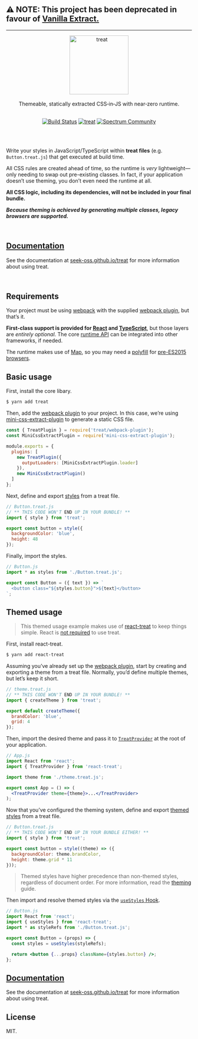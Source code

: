 ## ⚠️ NOTE: This project has been deprecated in favour of [Vanilla Extract.](https://github.com/vanilla-extract-css/vanilla-extract)

---

<div align="center" >
  <img src="./logo.png" alt="treat" width="160px" />
  <br />
  <br />
  Themeable, statically extracted CSS&#8209;in&#8209;JS with near&#8209;zero runtime.
  <br />
  <br />

[![Build Status](https://img.shields.io/travis/seek-oss/treat/master.svg?logo=travis&style=flat-square)](http://travis-ci.org/seek-oss/treat) [![treat](https://img.shields.io/npm/v/treat.svg?label=treat&logo=npm&style=flat-square)](https://www.npmjs.com/package/treat) [![Spectrum Community](https://img.shields.io/badge/community-spectrum-a36ae4.svg?style=flat-square)](https://spectrum.chat/treatcss)

  <br />
  <br />
</div>

Write your styles in JavaScript/TypeScript within **treat files** (e.g. `Button.treat.js`) that get executed at build time.

All CSS rules are created ahead of time, so the runtime is _very_ lightweight—only needing to swap out pre-existing classes. In fact, if your application doesn’t use theming, you don’t even need the runtime at all.

**All CSS logic, including its dependencies, will not be included in your final bundle.**

_**Because theming is achieved by generating multiple classes, legacy browsers are supported.**_

<br />

## [Documentation](https://seek-oss.github.io/treat)

See the documentation at [seek-oss.github.io/treat](https://seek-oss.github.io/treat) for more information about using treat.

<br />

## Requirements

Your project must be using [webpack](https://seek-oss.github.io/treat/webpack-options) with the supplied [webpack plugin](https://seek-oss.github.io/treat/webpack-options), but that’s it.

**First-class support is provided for [React](https://reactjs.org/) and [TypeScript](https://www.typescriptlang.org/)**, but those layers are _entirely optional_. The core [runtime API](https://seek-oss.github.io/treat/runtime-api) can be integrated into other frameworks, if needed.

The runtime makes use of [Map](https://developer.mozilla.org/en-US/docs/Web/JavaScript/Reference/Global_Objects/Map), so you may need a [polyfill](https://www.npmjs.com/package/es6-map) for [pre-ES2015 browsers](https://caniuse.com/#feat=es6).

## Basic usage

First, install the core libary.

```sh
$ yarn add treat
```

Then, add the [webpack plugin](https://seek-oss.github.io/treat/setup#webpack-setup) to your project. In this case, we’re using [mini-css-extract-plugin](https://github.com/webpack-contrib/mini-css-extract-plugin) to generate a static CSS file.

```js
const { TreatPlugin } = require('treat/webpack-plugin');
const MiniCssExtractPlugin = require('mini-css-extract-plugin');

module.exports = {
  plugins: [
    new TreatPlugin({
      outputLoaders: [MiniCssExtractPlugin.loader]
    }),
    new MiniCssExtractPlugin()
  ]
};
```

Next, define and export [styles](https://seek-oss.github.io/treat/data-types#styles) from a treat file.

```js
// Button.treat.js
// ** THIS CODE WON'T END UP IN YOUR BUNDLE! **
import { style } from 'treat';

export const button = style({
  backgroundColor: 'blue',
  height: 48
});
```

Finally, import the styles.

```jsx
// Button.js
import * as styles from './Button.treat.js';

export const Button = ({ text }) => `
  <button class="${styles.button}">${text}</button>
`;
```

## Themed usage

> This themed usage example makes use of [react-treat](https://seek-oss.github.io/treat/react-api) to keep things simple. React is [not required](https://seek-oss.github.io/treat/runtime-api) to use treat.

First, install react-treat.

```sh
$ yarn add react-treat
```

Assuming you’ve already set up the [webpack plugin](https://seek-oss.github.io/treat/setup#webpack-setup), start by creating and exporting a theme from a treat file. Normally, you’d define multiple themes, but let’s keep it short.

```js
// theme.treat.js
// ** THIS CODE WON'T END UP IN YOUR BUNDLE! **
import { createTheme } from 'treat';

export default createTheme({
  brandColor: 'blue',
  grid: 4
});
```

Then, import the desired theme and pass it to [`TreatProvider`](https://seek-oss.github.io/treat/react-api#treatprovider) at the root of your application.

```jsx
// App.js
import React from 'react';
import { TreatProvider } from 'react-treat';

import theme from './theme.treat.js';

export const App = () => (
  <TreatProvider theme={theme}>...</TreatProvider>
);
```

Now that you’ve configured the theming system, define and export [themed styles](https://seek-oss.github.io/treat/data-types#themedstyles) from a treat file.

```js
// Button.treat.js
// ** THIS CODE WON'T END UP IN YOUR BUNDLE EITHER! **
import { style } from 'treat';

export const button = style((theme) => ({
  backgroundColor: theme.brandColor,
  height: theme.grid * 11
}));
```

> Themed styles have higher precedence than non-themed styles, regardless of document order. For more information, read the [theming](https://seek-oss.github.io/treat/how-it-works#theming) guide.

Then import and resolve themed styles via the [`useStyles` Hook](https://seek-oss.github.io/treat//react-api#usestyles).

```jsx
// Button.js
import React from 'react';
import { useStyles } from 'react-treat';
import * as styleRefs from './Button.treat.js';

export const Button = (props) => {
  const styles = useStyles(styleRefs);

  return <button {...props} className={styles.button} />;
};
```

## [Documentation](https://seek-oss.github.io/treat)

See the documentation at [seek-oss.github.io/treat](https://seek-oss.github.io/treat) for more information about using treat.

## License

MIT.
